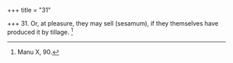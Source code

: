 +++
title = "31"

+++
31. Or, at pleasure, they may sell (sesamum), if they themselves have produced it by tillage. [^19] 


[^19]:  Manu X, 90.
